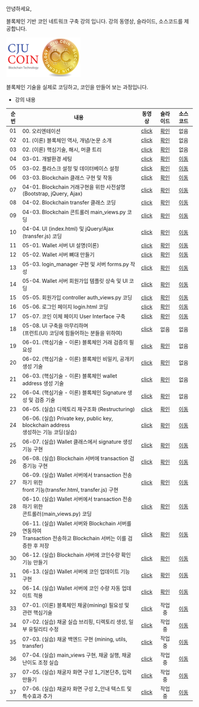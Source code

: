 안녕하세요,

블록체인 기반 코인 네트워크 구축 강의 입니다.
강의 동영상, 슬라이드, 소스코드를 제공합니다.

<img src="./imgs/cju_coin.png" width="200">


블록체인 기술을 실제로 코딩하고, 코인을 만들어 보는 과정입니다.

- 강의 내용

|순번|내용|동영상|슬라이드|소스코드|
|:---:|---|:---:|:---:|:---:|
|01|00. 오리엔테이션|[click](https://youtu.be/Nqmxvvz9GHk)|[확인](./lec_01_orientation/꼰대강의_블록체인_01_Orientation.pdf)|없음|
|02|01. (이론) 블록체인 역사, 개념/논문 소개|[click](https://youtu.be/0mS6tG1c14g)|[확인](./lec_02_theory/꼰대강의_블록체인_02_Theroy.pdf)|없음|
|03|02. (이론) 핵심기술, 해시, 머클 트리|[click](https://youtu.be/tHRF8cRE05w)|[확인](./lec_02_theory/꼰대강의_블록체인_02_Theroy.pdf)|없음
|04|03-01. 개발환경 세팅|[click](https://youtu.be/Ucao3tWKgTQ)|[확인](./lec_03_blockchain_class/lecture_slides/꼰대강의_블록체인_03_01_개발환경%20세팅.pdf)|[이동](https://github.com/kafa46/cju_coin/tree/master/lec_03_blockchain_class)|
|05|03-02. 플라스크 설정 및 데이터베이스 설정|[click](https://youtu.be/QzWtqFLG9lM)|[확인](./lec_03_blockchain_class/lecture_slides/꼰대강의_블록체인_03_02_플라스크%20설정%20및%20데이터베이스%20생성.pdf)|[이동](https://github.com/kafa46/cju_coin/tree/master/lec_03_blockchain_class)|
|06|03-03. Blockchain 클래스 구현 및 작동|[click](https://youtu.be/EhmPnL3e5lI)|[확인](./lec_03_blockchain_class/lecture_slides/꼰대강의_블록체인_03_03_blockchain%20구현%20및%20작동.pdf)|[이동](https://github.com/kafa46/cju_coin/tree/master/lec_03_blockchain_class)|
|07|04-01. Blockchain 거래구현을 위한 사전설명(Bootstrap, jQuery, Ajax)|[click](https://youtu.be/4nuZ-gCU6h4)|[확인](./lec_04_transfer_class/lecture_slides/꼰대강의_블록체인_04_거래%20기능%20구현%20및%20작동.pdf)|[이동](https://github.com/kafa46/cju_coin/tree/master/lec_04_transfer_class)|
|08|04-02. Blockchain transfer 클래스 코딩|[click](https://youtu.be/kr5OT1lDokg)|[확인](./lec_04_transfer_class/lecture_slides/꼰대강의_블록체인_04_거래%20기능%20구현%20및%20작동.pdf)|[이동](https://github.com/kafa46/cju_coin/tree/master/lec_04_transfer_class)|
|09|04-03. Blockchain 콘트롤러 main_views.py 코딩|[click](https://youtu.be/tkXE9sNU1w0)|[확인](./lec_04_transfer_class/lecture_slides/꼰대강의_블록체인_04_거래%20기능%20구현%20및%20작동.pdf)|[이동](https://github.com/kafa46/cju_coin/tree/master/lec_04_transfer_class)|
|10|04-04. UI (index.html) 및 jQuery/Ajax (transfer.js) 코딩 |[click](https://youtu.be/CnDID0WAyks)|[확인](./lec_04_transfer_class/lecture_slides/꼰대강의_블록체인_04_거래%20기능%20구현%20및%20작동.pdf)|[이동](https://github.com/kafa46/cju_coin/tree/master/lec_04_transfer_class)|
|11|05-01. Wallet 서버 UI 설명(이론) |[click](https://youtu.be/lDkILeP9D_I)|[확인](./lec_05_wallet_UI/lecture_slides/꼰대강의_블록체인_05_지갑(wallet)%20구축.pdf)|[이동](https://github.com/kafa46/cju_coin/tree/master/lec_05_wallet_UI)|
|12|05-02. Wallet 서버 뼈대 만들기 |[click](https://youtu.be/mdKK-ZfQaoU)|[확인](./lec_05_wallet_UI/lecture_slides/꼰대강의_블록체인_05_지갑(wallet)%20구축.pdf)|[이동](https://github.com/kafa46/cju_coin/tree/master/lec_05_wallet_UI)|
|13|05-03. login_manager 구현 및 서버 forms.py 작성 |[click](https://youtu.be/1yl-Y-QnFmY)|[확인](./lec_05_wallet_UI/lecture_slides/꼰대강의_블록체인_05_지갑(wallet)%20구축.pdf)|[이동](https://github.com/kafa46/cju_coin/tree/master/lec_05_wallet_UI)|
|14|05-04. Wallet 서버 회원가입   템플릿 상속 및 UI 코딩|[click](https://youtu.be/b6xsgRC066o)|[확인](./lec_05_wallet_UI/lecture_slides/꼰대강의_블록체인_05_지갑(wallet)%20구축.pdf)|[이동](https://github.com/kafa46/cju_coin/tree/master/lec_05_wallet_UI)|
|15|05-05. 회원가입 controller auth_views.py 코딩|[click](https://youtu.be/ie9MrruSBuc)|[확인](./lec_05_wallet_UI/lecture_slides/꼰대강의_블록체인_05_지갑(wallet)%20구축.pdf)|[이동](https://github.com/kafa46/cju_coin/tree/master/lec_05_wallet_UI)|
|16|05-06. 로그인 페이지 login.html 코딩|[click](https://youtu.be/SXpTg-ezCUM)|[확인](./lec_05_wallet_UI/lecture_slides/꼰대강의_블록체인_05_지갑(wallet)%20구축.pdf)|[이동](https://github.com/kafa46/cju_coin/tree/master/lec_05_wallet_UI)|
|17|05-07. 코인 이체 페이지 User Interface 구축|[click](https://youtu.be/kvF7sBJwtow)|[확인](./lec_05_wallet_UI/lecture_slides/꼰대강의_블록체인_05_지갑(wallet)%20구축.pdf)|[이동](https://github.com/kafa46/cju_coin/tree/master/lec_05_wallet_UI)|
|18|05-08. UI 구축을 마무리하며<br>(프런트(UI) 코딩에 힘들어하는 분들을 위하여)|[click](https://youtu.be/z8Gl-SUggks)|없음|없음|
|19|06-01. (핵심기술 - 이론) 블록체인 거래 검증의 필요성|[click](https://youtu.be/EILs0-vYjFQ)|[확인](./lec_06_transaction/lecture_slides/꼰대강의_블록체인_06-01_(핵심기술%20이론)%20블록체인%20코인%20이체(transaction).pdf)|없음|
|20|06-02. (핵심기술 - 이론) 블록체인 비밀키, 공개키 생성 기술|[click](https://youtu.be/tyTknNXUQ6I)|[확인](./lec_06_transaction/lecture_slides/꼰대강의_블록체인_06-01_(핵심기술%20이론)%20블록체인%20코인%20이체(transaction).pdf)|없음|
|21|06-03. (핵심기술 - 이론) 블록체인 wallet address 생성 기술|[click](https://youtu.be/9XqfzJTlJ-o)|[확인](./lec_06_transaction/lecture_slides/꼰대강의_블록체인_06-01_(핵심기술%20이론)%20블록체인%20코인%20이체(transaction).pdf)|없음|
|22|06-04. (핵심기술 - 이론) 블록체인 Signature 생성 및 검증 기술|[click](https://youtu.be/2TXIvYoQeR0)|[확인](./lec_06_transaction/lecture_slides/꼰대강의_블록체인_06-01_(핵심기술%20이론)%20블록체인%20코인%20이체(transaction).pdf)|없음|
|23|06-05. (실습) 디렉토리 재구조화 (Restructuring)|[click](https://youtu.be/JptQFgY-7kc)|[확인](./lec_06_transaction/lecture_slides/꼰대강의_블록체인_06-02_(실습)%20블록체인%20코인%20이체(transaction).pdf)|[이동](https://github.com/kafa46/cju_coin/tree/master/lec_06_transaction)|
|24|06-06. (실습) Private key, public key, blockchain address<br>생성하는 기능 코딩(실습)|[click](https://youtu.be/oy7v0LuPe_8)|[확인](./lec_06_transaction/lecture_slides/꼰대강의_블록체인_06-02_(실습)%20블록체인%20코인%20이체(transaction).pdf)|[이동](https://github.com/kafa46/cju_coin/tree/master/lec_06_transaction)|
|25|06-07. (실습) Wallet 클래스에서 signature 생성기능 구현|[click](https://youtu.be/3muK1AkZGrQ)|[확인](./lec_06_transaction/lecture_slides/꼰대강의_블록체인_06-02_(실습)%20블록체인%20코인%20이체(transaction).pdf)|[이동](https://github.com/kafa46/cju_coin/tree/master/lec_06_transaction)|
|26|06-08. (실습) Blockchain 서버에 transaction 검증기능 구현|[click](https://youtu.be/vMrZhu9e1Sg)|[확인](./lec_06_transaction/lecture_slides/꼰대강의_블록체인_06-02_(실습)%20블록체인%20코인%20이체(transaction).pdf)|[이동](https://github.com/kafa46/cju_coin/tree/master/lec_06_transaction)|
|27|06-09. (실습) Wallet 서버에서 transaction 전송하기 위한<br>front 기능(transfer.html, transfer.js) 구현|[click](https://youtu.be/sJffmxfRNCc)|[확인](./lec_06_transaction/lecture_slides/꼰대강의_블록체인_06-02_(실습)%20블록체인%20코인%20이체(transaction).pdf)|[이동](https://github.com/kafa46/cju_coin/tree/master/lec_06_transaction)|
|28|06-10. (실습) Wallet 서버에서 transaction 전송하기 위한<br>콘트롤러(main_views.py) 코딩|[click](https://youtu.be/ZElUy9queNE)|[확인](./lec_06_transaction/lecture_slides/꼰대강의_블록체인_06-02_(실습)%20블록체인%20코인%20이체(transaction).pdf)|[이동](https://github.com/kafa46/cju_coin/tree/master/lec_06_transaction)|
|29|06-11. (실습) Wallet 서버와 Blockchain 서버를 연동하여<br>Transaction 전송하고 Blockchain 서버는 이를 검증한 후 저장|[click](https://youtu.be/2rdbxg3B8kk)|[확인](./lec_06_transaction/lecture_slides/꼰대강의_블록체인_06-02_(실습)%20블록체인%20코인%20이체(transaction).pdf)|[이동](https://github.com/kafa46/cju_coin/tree/master/lec_06_transaction)|
|30|06-12. (실습) Blockchain 서버에 코인수량 확인 기능 만들기|[click](https://youtu.be/18409GAZUJ4)|[확인](./lec_06_transaction/lecture_slides/꼰대강의_블록체인_06-02_(실습)%20블록체인%20코인%20이체(transaction).pdf)|[이동](https://github.com/kafa46/cju_coin/tree/master/lec_06_transaction)|
|31|06-13. (실습) Wallet 서버에 코인 업데이트 기능 구현|[click](https://youtu.be/D6Ypmo5DPmc)|[확인](./lec_06_transaction/lecture_slides/꼰대강의_블록체인_06-02_(실습)%20블록체인%20코인%20이체(transaction).pdf)|[이동](https://github.com/kafa46/cju_coin/tree/master/lec_06_transaction)|
|32|06-14. (실습) Wallet 서버에 코인 수량 자동 업데이트 적용|[click](https://youtu.be/-0dbA41e-sc)|[확인](./lec_06_transaction/lecture_slides/꼰대강의_블록체인_06-02_(실습)%20블록체인%20코인%20이체(transaction).pdf)|[이동](https://github.com/kafa46/cju_coin/tree/master/lec_06_transaction)|
|33|07-01. (이론) 블록체인 채굴(mining) 필요성 및 관련 핵심기술|[click](https://youtu.be/9xxTaiP3OC8)|작업중|[이동](https://github.com/kafa46/cju_coin/tree/master/lec_07_mining)|
|34|07-02. (실습) 채굴 실습 브리핑, 디렉토리 생성, 일부 유틸리티 수정|[click](https://youtu.be/au8x9bpQ0Ps)|작업중|[이동](https://github.com/kafa46/cju_coin/tree/master/lec_07_mining)|
|35|07-03. (실습) 채굴 백엔드 구현 (mining, utils, transfer)|[click](https://youtu.be/iETzYmMfzT4)|작업중|[이동](https://github.com/kafa46/cju_coin/tree/master/lec_07_mining)|
|36|07-04. (실습) main_views 구현, 채굴 실행, 채굴 난이도 조정 실습|[click](https://youtu.be/4VRYrj7lcdM)|작업중|[이동](https://github.com/kafa46/cju_coin/tree/master/lec_07_mining)|
|37|07-05. (실습) 채굴자 화면 구성 1_기본단추, 입력 만들기|[click](https://youtu.be/eOPy2fDJBgQ)|작업중|[이동](https://github.com/kafa46/cju_coin/tree/master/lec_07_mining)|
|37|07-06. (실습) 채굴자 화면 구성 2_안내 텍스트 및 특수효과 추가|[click](https://youtu.be/OSPOXqKqu3c)|작업중|[이동](https://github.com/kafa46/cju_coin/tree/master/lec_07_mining)|



